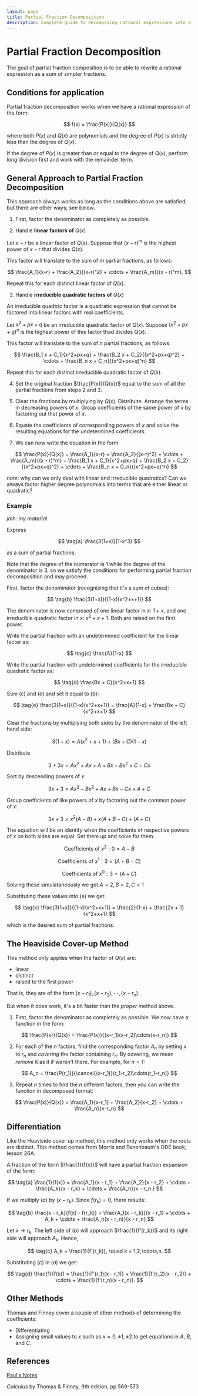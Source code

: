 ```yaml
---
layout: page
title: Partial Fraction Decomposition
description: Complete guide to decomposing rational expressions into simpler fractions, covering linear and quadratic factors, Heaviside cover-up method, and differentiation techniques with worked examples.
---
```

# Partial Fraction Decomposition
The goal of partial fraction composition is to be able to rewrite a rational expression as a sum of simpler fractions.

## Conditions for application

Partial fraction decomposition works when we have a rational expression of the form:

$$ f(x) = \frac{P(x)}{Q(x)} $$

where both $P(x)$ and $Q(x)$ are polynomials and the degree of $P(x)$ is strictly less than the degree of $Q(x)$.

If the degree of $P(x)$ is greater than or equal to the degree of $Q(x)$, perform long division first and work with the remainder term.

## General Approach to Partial Fraction Decomposition

This approach always works as long as the conditions above are satisfied, but there are other ways; see below.

1. First, factor the denominator as completely as possible.

2. Handle **linear factors of** $Q(x)$

Let $x - r$ be a linear factor of $Q(x)$. Suppose that $(x - r)^m$ is the highest power of $x - r$ that divides $Q(x)$.

This factor will translate to the sum of $m$ partial fractions, as follows:

$$ \frac{A_1}{x-r} + \frac{A_2}{(x-r)^2} + \cdots + \frac{A_m}{(x - r)^m}. $$

Repeat this for each distinct linear factor of $Q(x)$.

3. Handle **irreducible quadratic factors of** $Q(x)$

An irreducible quadtric factor is a quadratic expression that cannot be factored into linear factors with real coefficients.

Let $x^2 + px + q$ be an irreducible quadratic factor of $Q(x)$. Suppose $(x^2 +px + q)^n$ is the highest power of this factor thad divides $Q(x)$.

This factor will translate to the sum of $n$ partial fractions, as follows:

$$ \frac{B_1 x + C_1}{x^2+px+q} + \frac{B_2 x + C_2}{(x^2+px+q)^2} + \cdots + \frac{B_n x + C_n}{(x^2+px+q)^n} $$

Repeat this for each distinct irreducible quadratic factor of $Q(x)$.

4. Set the original fraction $\frac{P(x)}{Q(x)}$ equal to the sum of all the partial fractions from steps 2 and 3.

5. Clear the fractions by multiplying by $Q(x)$. Distribute. Arrange the terms in decreasing powers of $x$. Group coefficients of the same power of $x$ by factoring out that power of $x$.

6. Equate the coefficients of corresponding powers of $x$ and solve the resulting equations for the undetermined coefficients.

7. We can now write the equation in the form

$$ \frac{P(x)}{Q(x)} = \frac{A_1}{x-r} + \frac{A_2}{(x-r)^2} + \cdots + \frac{A_m}{(x - r)^m} + \frac{B_1 x + C_1}{x^2+px+q} + \frac{B_2 x + C_2}{(x^2+px+q)^2} + \cdots + \frac{B_n x + C_n}{(x^2+px+q)^n} $$

*note*: why can we only deal with linear and irreducible quadratics? Can we always factor higher degree polynomials into terms that are either linear or quadratic?

### Example

*jmh: my material*.

Express

$$ \tag{a} \frac{3(1+x)}{1-x^3} $$

as a sum of partial fractions.

Note that the degree of the numerator is 1 while the degree of the denominator is 3, so we satisfy the conditions for performing partial fraction decomposition and may proceed.

First, factor the denominator (recognizing that it's a sum of cubes):

$$ \tag{b} \frac{3(1+x)}{(1-x)(x^2+x+1)} $$

The denominator is now composed of one linear factor in $x$: $1+x$, and one irreducible quadratic factor in $x$:  $x^2+x+1$. Both are raised on the first power.

Write the partial fraction with an undetermined coefficient for the linear factor as:

$$ \tag{c} \frac{A}{1-x} $$

Write the partial fraction with undetermined coefficients for the irreducible quadratic factor as:

$$ \tag{d} \frac{Bx + C}{x^2+x+1} $$

Sum (c) and (d) and set it equal to (b):

$$ \tag{e} \frac{3(1+x)}{(1-x)(x^2+x+1)} = \frac{A}{1-x} + \frac{Bx + C}{x^2+x+1} $$

Clear the fractions by multiplying both sides by the denominator of the left hand side:

$$ \tag{f} 3(1+x) = A(x^2+x+1) + (Bx+C)(1-x) $$

Distribute

$$ \tag{g} 3 + 3x = Ax^2 + Ax + A + Bx - Bx^2 +C - Cx $$

Sort by descending powers of $x$:

$$ \tag{h} 3x + 3 = Ax^2 - Bx^2 + Ax + Bx - Cx + A + C $$

Group coefficients of like powers of $x$ by factoring out the common power of $x$:

$$ \tag{i} 3x + 3 = x^2(A-B) + x(A+B-C) + (A+C) $$

The equation will be an identity when the coefficients of respective powers of $x$ on both sides are equal. Set them up and solve for them.

$$ \tag{j} \text{Coefficients of}~x^2: 0 = A - B $$

$$ \text{Coefficients of}~x^1: 3 = (A+B-C) $$

$$ \text{Coefficients of}~x^0: 3 = (A+C) $$

Solving these simulataneously we get $A=2, B=2, C=1$

Substituting these values into (e) we get:

$$ \tag{k} \frac{3(1+x)}{(1-x)(x^2+x+1)} = \frac{2}{1-x} + \frac{2x + 1}{x^2+x+1} $$

which is the desired sum of partial fractions.

## The Heaviside Cover-up Method

This method only applies when the factor of $Q(x)$ are:

* linear
* distinct
* raised to the first power

That is, they are of the form $(x-r_1),(x-r_2),\cdots,(x-r_n)$.

But when it does work, it's a bit faster than the *proper* method above.

1. First, factor the denominator as completely as possible. We now have a function in the form:

$$ \frac{P(x)}{Q(x)} = \frac{P(x)}{(x-r_1)(x-r_2)\cdots(x-r_n)} $$

2. For each of the $n$ factors, find the corresponding factor $A_n$ by setting $x$ to $r_n$ and *covering* the factor containing $r_n$. By covering, we mean *remove* it as it if weren't there. For example, for $n = 1$:

$$ A_n = \frac{P(r_1)}{\cancel{(x-r_1)}(r_1-r_2)\cdots(r_1-r_n)} $$

3. Repeat $n$ times to find the $n$ different factors, then you can write the function in decomposed format:

$$ \frac{P(x)}{Q(x)} = \frac{A_1}{x-r_1} + \frac{A_2}{x-r_2} + \cdots + \frac{A_n}{x-r_n} $$

## Differentiation
Like the Heaviside cover up method, this method only works when the roots are distinct. This method comes from Morris and Tenenbaum's ODE book, lesson 26A.

A fraction of the form $\frac{1}{f(x)}$ will have a partial fraction expansion of the form:

$$ \tag{a} \frac{1}{f(x)} = \frac{A_1}{x - r_1} + \frac{A_2}{x - r_2} + \cdots + \frac{A_k}{x - r_k} + \cdots + \frac{A_n}{x - r_n } $$

If we multiply $(a)$ by $(x - r_k)$. Since $f(r_k) = 0$, there results:

$$ \tag{b} \frac{x - r_k}{f(x) - f(r_k)} = \frac{A_1(x - r_k)}{x - r_1} + \cdots + A_k + \cdots + \frac{A_n(x - r_n)}{x - r_n} $$

Let $x \longrightarrow r_k$. The left side of $(b)$ will approach $\frac{1}{f'(r_k)}$ and its right side will approach $A_k$. Hence,

$$ \tag{c} A_k = \frac{1}{f'(r_k)}, \quad k = 1,2,\cdots,n. $$

Substituting $(c)$ in $(a)$ we get:

$$ \tag{d} \frac{1}{f(x)} = \frac{1}{f'(r_1)(x - r_1)} + \frac{1}{f'(r_2)(x - r_2)} + \cdots + \frac{1}{f'(r_n)(x - r_n)}. $$

## Other Methods
Thomas and Finney cover a couple of other methods of determining the coefficients:

* Differentiating
* Assigning small values to $x$ such as $x=0,\pm1,\pm2$ to get equations in $A$, $B$, and $C$.

## References
[Paul's Notes](https://tutorial.math.lamar.edu/classes/calcii/partialfractions.aspx)

*Calculus* by Thomas & Finney, 9th edition, pp 569-573 
